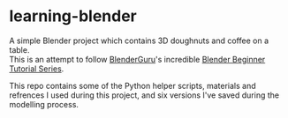 # learning-blender

A simple Blender project which contains 3D doughnuts and coffee on a table.  
This is an attempt to follow [BlenderGuru](https://www.blenderguru.com/)'s incredible [Blender Beginner Tutorial Series](https://www.youtube.com/watch?v=VT5oZndzj68&list=PLjEaoINr3zgHs8uzT3yqe4iHGfkCmMJ0P).

This repo contains some of the Python helper scripts, materials and refrences I used during this project, and six versions I've saved during the modelling process.
